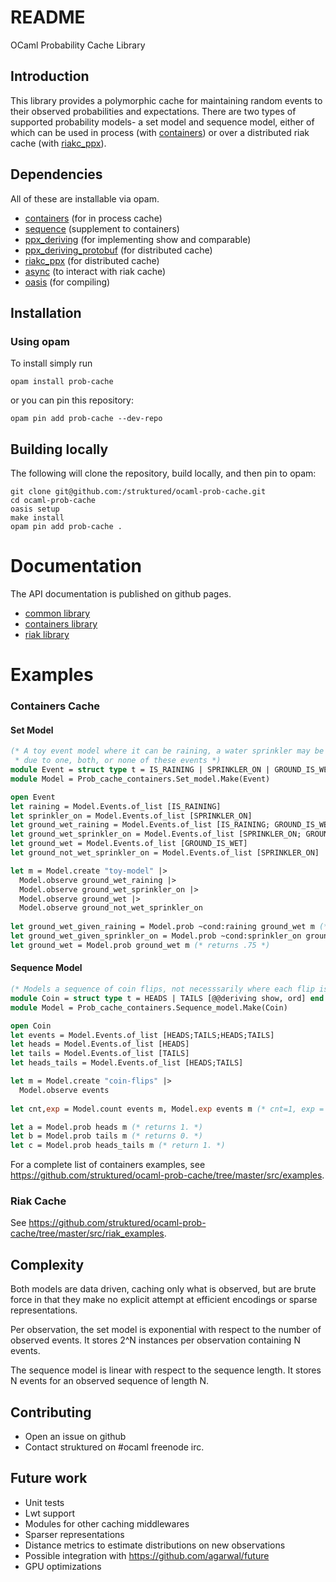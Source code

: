 # README #

OCaml Probability Cache Library
  
## Introduction ##

This library provides a polymorphic cache for maintaining random events to their observed probabilities and expectations. There are two types of supported probability models- a set model and sequence model, either of which can be used in process (with [containers](https://github.com/c-cube/ocaml-containers)) or over a distributed riak cache (with [riakc_ppx](https://github.com/struktured/riakc_ppx)). 

## Dependencies ##

All of these are installable via opam.

 - [containers](https://github.com/c-cube/ocaml-containers) (for in process cache)
 - [sequence](https://github.com/c-cube/sequence) (supplement to containers)
 - [ppx_deriving](https://github.com/whitequark/ppx_deriving) (for implementing show and comparable)
 - [ppx_deriving_protobuf](https://github.com/whitequark/ppx_deriving_protobuf) (for distributed cache)
 - [riakc_ppx](https://github.com/struktured/riakc_ppx) (for distributed cache)
 - [async](https://github.com/janestreet/async) (to interact with riak cache)
 - [oasis](https://github.com/ocaml/oasis) (for compiling)

## Installation ##

### Using opam

To install simply run
```
opam install prob-cache
```
or you can pin this repository:
```
opam pin add prob-cache --dev-repo
```

## Building locally

The following will clone the repository, build locally, and then pin to opam:

```
git clone git@github.com:/struktured/ocaml-prob-cache.git
cd ocaml-prob-cache
oasis setup
make install
opam pin add prob-cache .
```
# Documentation

The API documentation is published on github pages.

 * [common library](https://struktured.github.io/ocaml-prob-cache/prob_cache_common) 
 * [containers library](https://struktured.github.io/ocaml-prob-cache/prob_cache_containers)
 * [riak library](https://struktured.github.io/ocaml-prob-cache/prob_cache_riak)

# Examples

### Containers Cache

#### Set Model
```OCaml
(* A toy event model where it can be raining, a water sprinkler may be on, and the ground may be wet 
 * due to one, both, or none of these events *)
module Event = struct type t = IS_RAINING | SPRINKLER_ON | GROUND_IS_WET [@@deriving show, ord] end
module Model = Prob_cache_containers.Set_model.Make(Event)

open Event
let raining = Model.Events.of_list [IS_RAINING]
let sprinkler_on = Model.Events.of_list [SPRINKLER_ON]
let ground_wet_raining = Model.Events.of_list [IS_RAINING; GROUND_IS_WET]
let ground_wet_sprinkler_on = Model.Events.of_list [SPRINKLER_ON; GROUND_IS_WET]
let ground_wet = Model.Events.of_list [GROUND_IS_WET] 
let ground_not_wet_sprinkler_on = Model.Events.of_list [SPRINKLER_ON] 

let m = Model.create "toy-model" |>
  Model.observe ground_wet_raining |>
  Model.observe ground_wet_sprinkler_on |>
  Model.observe ground_wet |>
  Model.observe ground_not_wet_sprinkler_on
  
let ground_wet_given_raining = Model.prob ~cond:raining ground_wet m (* returns 1 *)
let ground_wet_given_sprinkler_on = Model.prob ~cond:sprinkler_on ground_wet m (* returns .5 *)
let ground_wet = Model.prob ground_wet m (* returns .75 *)
```

#### Sequence Model
```Ocaml
(* Models a sequence of coin flips, not necesssarily where each flip is independent *) 
module Coin = struct type t = HEADS | TAILS [@@deriving show, ord] end
module Model = Prob_cache_containers.Sequence_model.Make(Coin)

open Coin
let events = Model.Events.of_list [HEADS;TAILS;HEADS;TAILS] 
let heads = Model.Events.of_list [HEADS] 
let tails = Model.Events.of_list [TAILS] 
let heads_tails = Model.Events.of_list [HEADS;TAILS] 

let m = Model.create "coin-flips" |>
  Model.observe events
  
let cnt,exp = Model.count events m, Model.exp events m (* cnt=1, exp = 1. *)

let a = Model.prob heads m (* returns 1. *)
let b = Model.prob tails m (* returns 0. *)
let c = Model.prob heads_tails m (* return 1. *)
```


For a complete list of containers examples, see https://github.com/struktured/ocaml-prob-cache/tree/master/src/examples.

### Riak Cache

See https://github.com/struktured/ocaml-prob-cache/tree/master/src/riak_examples.

## Complexity ##

Both models are data driven, caching only what is observed, but are brute force in that they make no explicit attempt at efficient encodings or sparse representations. 

Per observation, the set model is exponential with respect to the number of observed events. It stores 2^N instances per observation containing N events. 

The sequence model is linear with respect to the sequence length. It stores N events for an observed sequence of length N.

## Contributing ##

 * Open an issue on github 
 * Contact struktured on \#ocaml freenode irc.

## Future work ##

 * Unit tests
 * Lwt support
 * Modules for other caching middlewares
 * Sparser representations
 * Distance metrics to estimate distributions on new observations
 * Possible integration with https://github.com/agarwal/future
 * GPU optimizations

